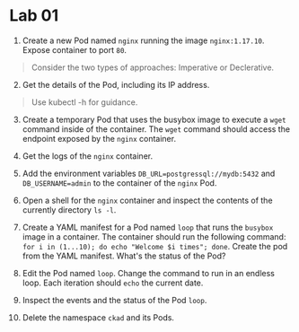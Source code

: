# Lab 01

1. Create a new Pod named `nginx` running the image `nginx:1.17.10`. Expose container to port `80`. 

> Consider the two types of approaches: Imperative or Declerative.

2. Get the details of the Pod, including its IP address.

> Use kubectl -h for guidance. 

3. Create a temporary Pod that uses the busybox image to execute a `wget` command inside of the container. The `wget` command should access the endpoint exposed by the `nginx` container.


4. Get the logs of the `nginx` container.

5. Add the environment variables `DB_URL=postgressql://mydb:5432` and `DB_USERNAME=admin` to the container of the `nginx` Pod. 


6. Open a shell for the `nginx` container and inspect the contents of the currently directory `ls -l`.


7. Create a YAML manifest for a Pod named `loop` that runs the `busybox` image in a container. The container should run the following command: `for i in (1...10); do echo "Welcome $i times"; done`. Create the pod from the YAML manifest. What's the status of the Pod?


8. Edit the Pod named `loop`. Change the command to run in an endless loop. Each iteration should `echo` the current date. 

9. Inspect the events and the status of the Pod `loop`.

10. Delete the namespace `ckad` and its Pods. 



